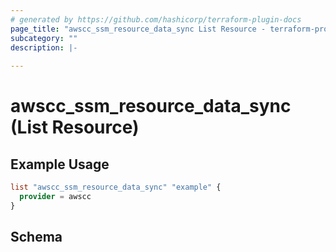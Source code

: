 ```yaml
---
# generated by https://github.com/hashicorp/terraform-plugin-docs
page_title: "awscc_ssm_resource_data_sync List Resource - terraform-provider-awscc"
subcategory: ""
description: |-
  
---
```


# awscc_ssm_resource_data_sync (List Resource)



## Example Usage

```terraform
list "awscc_ssm_resource_data_sync" "example" {
  provider = awscc
}
```

<!-- schema generated by tfplugindocs -->
## Schema
